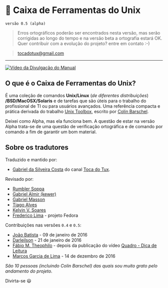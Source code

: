 # :wrench: Caixa de Ferramentas do Unix

`versão 0.5 (alpha)`

> Erros ortográficos poderão ser encontrados nesta versão, mas serão corrigidas ao longo do tempo e na versão beta a ortografia estará OK. Quer contribuir com a evolução do projeto? entre em contato :-)

> tocadotux@gmail.com

---

[![Vídeo da Divulgação do Manual](https://i.ytimg.com/vi/uk-s6K479UU/0.jpg)](https://www.youtube.com/watch?v=uk-s6K479UU)

## O que é o Caixa de Ferramentas do Unix?

É uma coleção de comandos __Unix/Linux__ (*de diferentes distribuições*) __/BSD/MacOSX/Solaris__
e de tarefas que são úteis para o trabalho do profissional de TI ou para usuários avançados.
Uma referência compacta e prática derivada do trabalho [Unix Toolbox](http://cb.vu/unixtoolbox/),
escrito por [Colin Barschel](http://colin.barschel.net/).

 Deixei como Alpha, mas ela funciona bem. A questão de estar na versão Alpha trata-se de uma questão de verificação ortográfica e de comando por comando a fim de garantir um bom material.

## Sobre os tradutores

Traduzido e mantido por:

- [Gabriel da Silveira Costa](https://github.com/tocadotux/) do canal [Toca do Tux](https://www.youtube.com/user/tocadotux).

Revisado por:

- [Rumbler Soppa](https://github.com/rumbler)
- [Gabriel Almir (kewer)](https://github.com/voidyo)
- [Gabriel Masson](https://github.com/gmasson)
- [Tiago Alves](https://github.com/cegohub/)
- [Kelvin V. Soares](https://github.com/KelvinVenancio)
- [Frederico Lima](https://github.com/fredericolima) - projeto Fedora

Contribuições nas versões `0.4` e `0.5`:

- [João Batista](https://github.com/ryuuzaki42) - 09 de janeiro de 2016
- [Darleilson](https://github.com/darleison) - 21 de janeiro de 2016
- [Fábio M. Theophilo](https://github.com/Ziggoto) - depois da publicação do vídeo [Quadro - Dica de Leitura](https://www.youtube.com/watch?v=cRxjfnYoA1s)
- [Marcos Garcia de Lima](https://github.com/marcker) - 14 de dezembro de 2016

*São 10 pessoas (incluindo Colin Barschel) das quais sou muito grato pelo andamento do projeto.*

Divirta-se :smiley:
